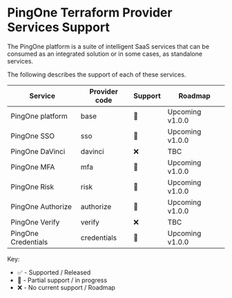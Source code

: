 # PingOne Terraform Provider Services Support

The PingOne platform is a suite of intelligent SaaS services that can be consumed as an integrated solution or in some cases, as standalone services.

The following describes the support of each of these services.

| Service             | Provider code | Support | Roadmap |
| ------------------- | ------------- | ------- | ------- |
| PingOne platform    | base          |    :large_orange_diamond:     | Upcoming v1.0.0 |
| PingOne SSO         | sso           |    :large_orange_diamond:     | Upcoming v1.0.0 |
| PingOne DaVinci     | davinci       |    :x:     |  TBC  |
| PingOne MFA         | mfa           |    :large_orange_diamond:     | Upcoming v1.0.0 |
| PingOne Risk        | risk          |    :large_orange_diamond:     | Upcoming v1.0.0 |
| PingOne Authorize   | authorize     |    :large_orange_diamond:     | Upcoming v1.0.0 |
| PingOne Verify      | verify        |    :x:     |  TBC  |
| PingOne Credentials | credentials   |    :large_orange_diamond:     | Upcoming v1.0.0 |

Key:
* :white_check_mark: - Supported / Released
* :large_orange_diamond: - Partial support / in progress
* :x: - No current support / Roadmap
